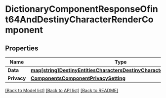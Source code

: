 # DictionaryComponentResponseOfint64AndDestinyCharacterRenderComponent

## Properties
Name | Type | Description | Notes
------------ | ------------- | ------------- | -------------
**Data** | [**map[string]DestinyEntitiesCharactersDestinyCharacterRenderComponent**](Destiny.Entities.Characters.DestinyCharacterRenderComponent.md) |  | [optional] 
**Privacy** | [**ComponentsComponentPrivacySetting**](Components.ComponentPrivacySetting.md) |  | [optional] 

[[Back to Model list]](../README.md#documentation-for-models) [[Back to API list]](../README.md#documentation-for-api-endpoints) [[Back to README]](../README.md)


